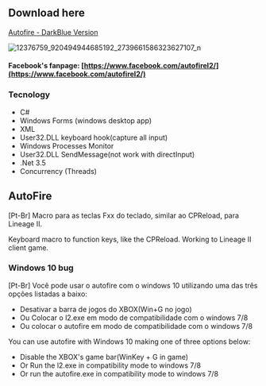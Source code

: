 ## Download here

[Autofire - DarkBlue Version](https://github.com/println/autofirel2/releases/download/1.1.2/AutoFire_1.1.2_DarkBlue_Win10.zip)

![12376759_920494944685192_2739661586323627107_n](https://user-images.githubusercontent.com/1585951/34073318-22f55318-e27e-11e7-9660-e6e1e2db79d1.png)

#### Facebook's fanpage: [https://www.facebook.com/autofirel2/](https://www.facebook.com/autofirel2/)

### Tecnology
- C#
- Windows Forms (windows desktop app)
- XML
- User32.DLL keyboard hook(capture all input)
- Windows Processes Monitor
- User32.DLL SendMessage(not work with directInput)
- .Net 3.5
- Concurrency (Threads)

## AutoFire

[Pt-Br] Macro para as teclas Fxx do teclado, similar ao CPReload, para Lineage II. 

Keyboard macro to function keys, like the CPReload. Working to Lineage II client game.

### Windows 10 bug

[Pt-Br] Você pode usar o autofire com o windows 10 utilizando uma das três opções listadas a baixo:

  - Desativar a barra de jogos do XBOX(Win+G no jogo)
  - Ou Colocar o l2.exe em modo de compatibilidade com o windows 7/8
  - Ou colocar o autofire em modo de compatibilidade com o windows 7/8

You can use autofire with Windows 10 making one of three options below:

  - Disable the XBOX's game bar(WinKey + G in game)
  - Or Run the l2.exe in compatibility mode to windows 7/8
  - Or run the autofire.exe in compatibility mode to windows 7/8
 
  



